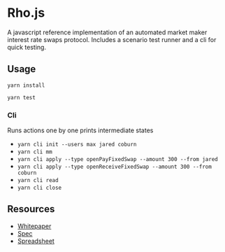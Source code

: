 # Rho.js

A javascript reference implementation of an automated market maker interest rate swaps protocol. Includes a scenario test runner and a cli for quick testing.

## Usage

```
yarn install
```

```
yarn test
```

### Cli

Runs actions one by one prints intermediate states

-   `yarn cli init --users max jared coburn`
-   `yarn cli mm`
-   `yarn cli apply --type openPayFixedSwap --amount 300 --from jared`
-   `yarn cli apply --type openReceiveFixedSwap --amount 300 --from coburn`
-   `yarn cli read`
-   `yarn cli close`

## Resources

-   [Whitepaper](maxcwolff.com/rho.pdf)
-   [Spec](maxcwolff.com/rhoSpec.pdf)
-   [Spreadsheet](https://docs.google.com/spreadsheets/d/1w2EEdeKWvx7haG0p8vp5h9kBmOGBXVOpb6UTZOOV1io/edit?usp=sharing)

